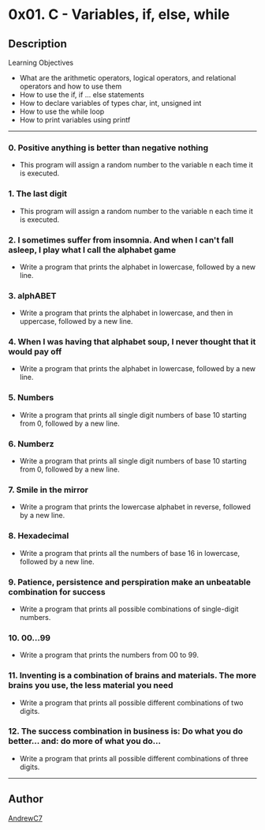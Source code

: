 # 0x01. C - Variables, if, else, while

## Description
Learning Objectives

* What are the arithmetic operators, logical operators, and relational operators and how to use them
* How to use the if, if ... else statements
* How to declare variables of types char, int, unsigned int
* How to use the while loop
* How to print variables using printf

---

### 0. Positive anything is better than negative nothing
* This program will assign a random number to the variable n each time it is executed. 

### 1. The last digit
* This program will assign a random number to the variable n each time it is executed. 

### 2. I sometimes suffer from insomnia. And when I can't fall asleep, I play what I call the alphabet game
* Write a program that prints the alphabet in lowercase, followed by a new line.

### 3. alphABET
* Write a program that prints the alphabet in lowercase, and then in uppercase, followed by a new line.

### 4. When I was having that alphabet soup, I never thought that it would pay off
* Write a program that prints the alphabet in lowercase, followed by a new line.

### 5. Numbers
* Write a program that prints all single digit numbers of base 10 starting from 0, followed by a new line.

### 6. Numberz
* Write a program that prints all single digit numbers of base 10 starting from 0, followed by a new line.

### 7. Smile in the mirror
* Write a program that prints the lowercase alphabet in reverse, followed by a new line.

### 8. Hexadecimal
* Write a program that prints all the numbers of base 16 in lowercase, followed by a new line.

### 9. Patience, persistence and perspiration make an unbeatable combination for success
* Write a program that prints all possible combinations of single-digit numbers.

### 10. 00...99
* Write a program that prints the numbers from 00 to 99.

### 11. Inventing is a combination of brains and materials. The more brains you use, the less material you need
* Write a program that prints all possible different combinations of two digits.

### 12. The success combination in business is: Do what you do better... and: do more of what you do...
* Write a program that prints all possible different combinations of three digits.

---

## Author
[AndrewC7](https://github.com/AndrewC7)
